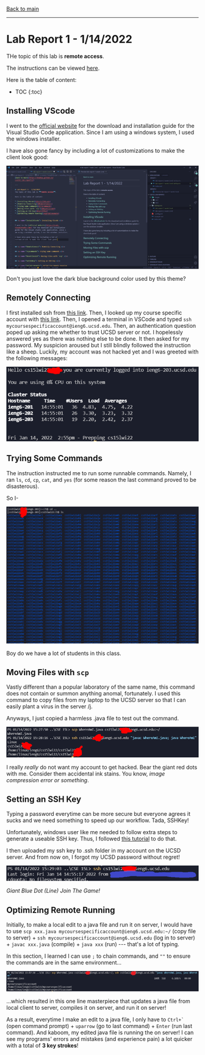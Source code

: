 [Back to main](https://dowhep.github.io/cse15l-lab-reports/)

---

# Lab Report 1 - 1/14/2022
THe topic of this lab is **remote access**. 

The instructions can be viewed [here](https://ucsd-cse15l-w22.github.io/week/week1/).

Here is the table of content:

*  TOC
{:toc}

## Installing VScode </a>

I went to the [official website](https://code.visualstudio.com/) for the download and installation guide for the Visual Studio Code application. Since I am using a windows system, I used the windows installer.

I have also gone fancy by including a lot of customizations to make the client look good:

![Image](../images/lab1/VisualStudioCode.PNG)

Don't you just love the dark blue background color used by this theme?


## Remotely Connecting </a>

I first installed ssh from [this link](https://docs.microsoft.com/en-us/windows-server/administration/openssh/openssh_install_firstuse). Then, I looked up my course specific account with [this link](https://sdacs.ucsd.edu/~icc/index.php). Then, I opened a terminal in VSCode and typed `ssh mycoursespecificaccount@ieng6.ucsd.edu`. Then, an authentication question poped up asking me whether to trust UCSD server or not. I hopelessly answered yes as there was nothing else to be done. It then asked for my password. My suspicion aroused but I still blindly followed the instruction like a sheep. Luckily, my account was not hacked yet and I was greeted with the following messages:

![Image](../images/lab1/SSHGreet.PNG)

## Trying Some Commands </a>

The instruction instructed me to run some runnable commands. Namely, I ran `ls`, `cd`, `cp`, `cat`, and `yes` (for some reason the last command proved to be disasterous).  

So I-

![Image](../images/lab1/InnocentCommand.PNG)

Boy do we have a lot of students in this class.

## Moving Files with `scp` </a>

Vastly different than a popular laboratory of the same name, this command does not contain or summon anything anomal, fortunately. I used this command to copy files from my laptop to the UCSD server so that I can easily plant a virus in the server /j. 

Anyways, I just copied a harmless .java file to test out the command.

![Image](../images/lab1/SCPResultImg.PNG)

I really *really* do not want my account to get hacked. Bear the giant red dots with me. Consider them accidental ink stains. You know, *image compression error or something*.

## Setting an SSH Key </a>

Typing a password everytime can be more secure but everyone agrees it sucks and we need something to speed up our workflow. Tada, SSHKey!

Unfortunately, windows user like me needed to follow extra steps to generate a useable SSH key. Thus, I followed [this tutorial](https://docs.microsoft.com/en-us/windows-server/administration/openssh/openssh_keymanagement#user-key-generation) to do that. 

I then uploaded my ssh key to .ssh folder in my account on the UCSD server. And from now on, I forgot my UCSD password without regret! 

![Image](../images/lab1/NoPasswordLogin.PNG)

*Giant Blue Dot (Line) Join The Game!* 

## Optimizing Remote Running </a>
Initially, to make a local edit to a java file and run it on server, I would have to use `scp xxx.java mycoursespecificaccount@ieng6.ucsd.edu:~/` (copy file to server) + `ssh mycoursespecificaccount@ieng6.ucsd.edu` (log in to server) + `javac xxx.java` (compile) + `java xxx` (run) --- that's a lot of typing. 

In this section, I learned I can use `;` to chain commands, and `""` to ensure the commands are in the same environment...

![Image](../images/lab1/OneLineCommandDoesALot.PNG)

...which resulted in this one line masterpiece that updates a java file from local client to server, compiles it on server, and run it on server!

As a result, everytime I make an edit to a java file, I only have to ``Ctrl+` ``(open command prompt) + `uparrow` (go to last command) + `Enter` (run last command). And kaboom, my edited java file is running the on server! I can see my programs' errors and mistakes (and experience pain) a lot quicker with a total of **3 key strokes**!